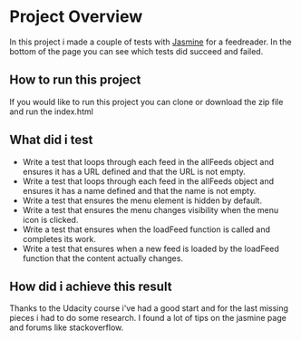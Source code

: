 # Project Overview

In this project i made a couple of tests with [Jasmine](http://jasmine.github.io/) for a feedreader.
In the bottom of the page you can see which tests did succeed and failed. 

## How to run this project

If you would like to run this project you can clone or download the zip file and run the index.html 

## What did i test

* Write a test that loops through each feed in the allFeeds object and ensures it has a URL defined and that the URL is not empty.
* Write a test that loops through each feed in the allFeeds object and ensures it has a name defined and that the name is not empty.
* Write a test that ensures the menu element is hidden by default.
* Write a test that ensures the menu changes visibility when the menu icon is clicked.
* Write a test that ensures when the loadFeed function is called and completes its work.
* Write a test that ensures when a new feed is loaded by the loadFeed function that the content actually changes.

## How did i achieve this result

Thanks to the Udacity course i've had a good start and for the last missing pieces i had to do some research.
I found a lot of tips on the jasmine page and forums like stackoverflow.
